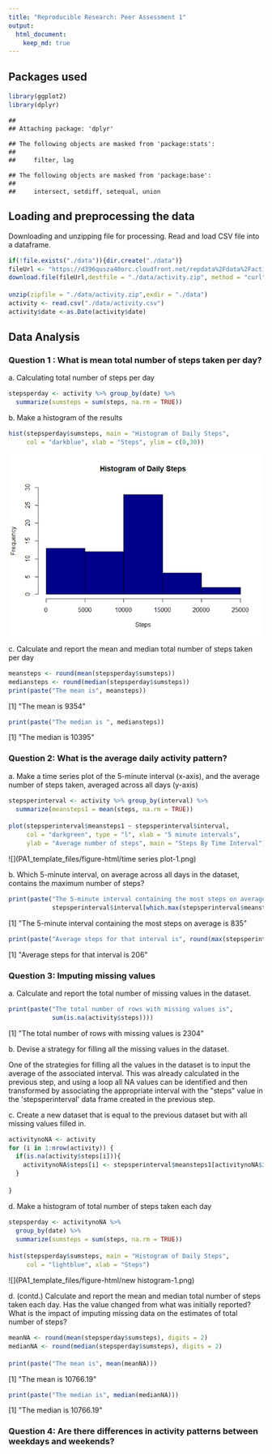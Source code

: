 ```yaml
---
title: "Reproducible Research: Peer Assessment 1"
output: 
  html_document:
    keep_md: true
---
```

## Packages used

```r
library(ggplot2)
library(dplyr)
```

```
## 
## Attaching package: 'dplyr'
```

```
## The following objects are masked from 'package:stats':
## 
##     filter, lag
```

```
## The following objects are masked from 'package:base':
## 
##     intersect, setdiff, setequal, union
```

## Loading and preprocessing the data
Downloading and unzipping file for processing. Read and load CSV file into a dataframe. 

```r
if(!file.exists("./data")){dir.create("./data")}
fileUrl <- "https://d396qusza40orc.cloudfront.net/repdata%2Fdata%2Factivity.zip"
download.file(fileUrl,destfile = "./data/activity.zip", method = "curl")

unzip(zipfile = "./data/activity.zip",exdir = "./data")
activity <- read.csv("./data/activity.csv")
activity$date <-as.Date(activity$date)
```

## Data Analysis
### Question 1 : What is mean total number of steps taken per day?
  a. Calculating total number of steps per day

```r
stepsperday <- activity %>% group_by(date) %>%
  summarize(sumsteps = sum(steps, na.rm = TRUE))
```
  b.  Make a histogram of the results

```r
hist(stepsperday$sumsteps, main = "Histogram of Daily Steps", 
     col = "darkblue", xlab = "Steps", ylim = c(0,30))
```

![](PA1_template_files/figure-html/histogram-1.png)<!-- -->
  
  c. Calculate and report the mean and median total number of steps taken per day

```r
meansteps <- round(mean(stepsperday$sumsteps))
mediansteps <- round(median(stepsperday$sumsteps))
print(paste("The mean is", meansteps))
```

[1] "The mean is 9354"

```r
print(paste("The median is ", mediansteps))
```

[1] "The median is  10395"

### Question 2: What is the average daily activity pattern?
  a.    Make a time series plot of the 5-minute interval (x-axis), and the average number of steps taken, averaged across all days (y-axis)
  

```r
stepsperinterval <- activity %>% group_by(interval) %>%
  summarize(meansteps1 = mean(steps, na.rm = TRUE))

plot(stepsperinterval$meansteps1 ~ stepsperinterval$interval,
     col = "darkgreen", type = "l", xlab = "5 minute intervals",
     ylab = "Average number of steps", main = "Steps By Time Interval")
```

![](PA1_template_files/figure-html/time series plot-1.png)<!-- -->

  b. Which 5-minute interval, on average across all days in the dataset, contains the maximum number of steps?

```r
print(paste("The 5-minute interval containing the most steps on average is",
            stepsperinterval$interval[which.max(stepsperinterval$meansteps1)]))
```

[1] "The 5-minute interval containing the most steps on average is 835"

```r
print(paste("Average steps for that interval is", round(max(stepsperinterval$meansteps1))))
```

[1] "Average steps for that interval is 206"

### Question 3: Imputing missing values
  a. Calculate and report the total number of missing values in the dataset. 

```r
print(paste("The total number of rows with missing values is",
            sum(is.na(activity$steps))))
```

[1] "The total number of rows with missing values is 2304"

  b. Devise a strategy for filling all the missing values in the dataset. 
  
  One of the strategies for filling all the values in the dataset is to input the average of the associated interval. This was already calculated in the previous step, and using a loop all NA values can be identified and then transformed by associating the appropriate interval with the "steps" value in the 'stepsperinterval' data frame created in the previous step.   
  
  c. Create a new dataset that is equal to the previous dataset but with all missing values filled in. 
  

```r
activitynoNA <- activity
for (i in 1:nrow(activity)) {
  if(is.na(activity$steps[i])){
    activitynoNA$steps[i] <- stepsperinterval$meansteps1[activitynoNA$interval[i] == stepsperinterval$interval]
  }
  
}
```

  d. Make a histogram of total number of steps taken each day


```r
stepsperday <- activitynoNA %>%
  group_by(date) %>%
  summarize(sumsteps = sum(steps, na.rm = TRUE))

hist(stepsperday$sumsteps, main = "Histogram of Daily Steps",
     col = "lightblue", xlab = "Steps")
```

![](PA1_template_files/figure-html/new histogram-1.png)<!-- -->

  d. (contd.) Calculate and report the mean and median total number of steps taken each day. Has the value changed from what was initially reported? What is the impact of imputing missing data on the estimates of total number of steps?
  

```r
meanNA <- round(mean(stepsperday$sumsteps), digits = 2)
medianNA <- round(median(stepsperday$sumsteps), digits = 2)

print(paste("The mean is", mean(meanNA)))
```

[1] "The mean is 10766.19"

```r
print(paste("The median is", median(medianNA)))
```

[1] "The median is 10766.19"

### Question 4: Are there differences in activity patterns between weekdays and weekends?
